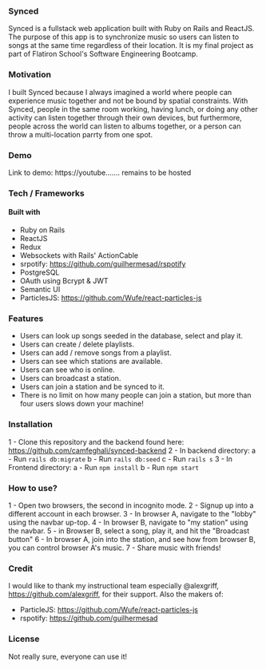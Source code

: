 ### Synced
Synced is a fullstack web application built with Ruby on Rails and ReactJS. The purpose of this app is to synchronize music so users can listen to songs at the same time regardless of their location. It is my final project as part of Flatiron School's Software Engineering Bootcamp.

### Motivation
I built Synced because I always imagined a world where people can experience music together and not be bound by spatial constraints. With Synced, people in the same room working, having lunch, or doing any other activity can listen together through their own devices, but furthermore, people across the world can listen to albums together, or a person can throw a multi-location parrty from one spot.

### Demo 
Link to demo: https://youtube....... remains to be hosted

### Tech / Frameworks

#### Built with
- Ruby on Rails
- ReactJS
- Redux
- Websockets with Rails' ActionCable
- srpotify: https://github.com/guilhermesad/rspotify
- PostgreSQL
- OAuth using Bcrypt & JWT
- Semantic UI
- ParticlesJS: https://github.com/Wufe/react-particles-js

### Features

- Users can look up songs seeded in the database, select and play it. 
- Users can create / delete playlists.
- Users can add / remove songs from a playlist.
- Users can see which stations are available.
- Users can see who is online.
- Users can broadcast a station.
- Users can join a station and be synced to it.
- There is no limit on how many people can join a station, but more than four users slows down your machine!

### Installation
1 - Clone this repository and the backend found here: https://github.com/camfeghali/synced-backend
2 - In backend directory: 
  a - Run `rails db:migrate`
  b - Run `rails db:seed`
  c - Run `rails s`
3 - In Frontend directory:
  a - Run `npm install`
  b - Run `npm start`
  
### How to use?
1 - Open two browsers, the second in incognito mode.
2 - Signup up into a different account in each browser.
3 - In browser A, navigate to the "lobby" using the navbar up-top.
4 - In browser B, navigate to "my station" using the navbar.
5 - in Browser B, select a song, play it, and hit the "Broadcast button"
6 - In browser A, join into the station, and see how from browser B, you can control browser A's music.
7 - Share music with friends!

### Credit
I would like to thank my instructional team especially @alexgriff, https://github.com/alexgriff, for their support.
Also the makers of: 
- ParticleJS: https://github.com/Wufe/react-particles-js
- rspotify: https://github.com/guilhermesad

### License

Not really sure, everyone can use it!
  
